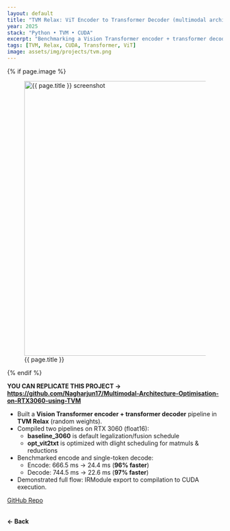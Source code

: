 ```yaml
---
layout: default
title: "TVM Relax: ViT Encoder to Transformer Decoder (multimodal architecture)"
year: 2025
stack: "Python • TVM • CUDA"
excerpt: "Benchmarking a Vision Transformer encoder + transformer decoder in TVM Relax with baseline vs. optimized pipelines."
tags: [TVM, Relax, CUDA, Transformer, ViT]
image: assets/img/projects/tvm.png
---
```


{% if page.image %}
<figure>
  <img src="{{ page.image | relative_url }}" alt="{{ page.title }} screenshot"
     loading="lazy" width="640" style="height:auto;">
  <figcaption>{{ page.title }}</figcaption>
</figure>
{% endif %}

**YOU CAN REPLICATE THIS PROJECT -> https://github.com/Nagharjun17/Multimodal-Architecture-Optimisation-on-RTX3060-using-TVM**

* Built a **Vision Transformer encoder + transformer decoder** pipeline in **TVM Relax** (random weights).
* Compiled two pipelines on RTX 3060 (float16):
  - **baseline_3060** is default legalization/fusion schedule
  - **opt_vit2txt** is optimized with dlight scheduling for matmuls & reductions
* Benchmarked encode and single-token decode:
  - Encode: 666.5 ms → 24.4 ms (**96% faster**)
  - Decode: 744.5 ms → 22.6 ms (**97% faster**)
* Demonstrated full flow: IRModule export to compilation to CUDA execution.

[GitHub Repo](https://github.com/Nagharjun17/Multimodal-Architecture-Optimisation-on-RTX3060-using-TVM)

<div style="margin-top: 2rem;">
  <a href="/learning" style="text-decoration: none; font-weight: bold;">← Back</a>
</div>
